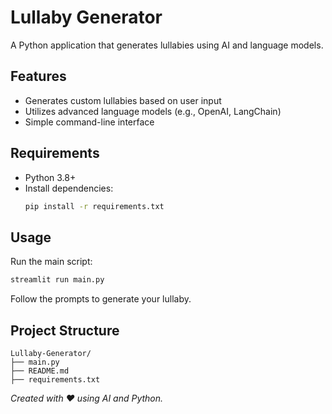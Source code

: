 # Lullaby Generator

A Python application that generates lullabies using AI and language models.

## Features

- Generates custom lullabies based on user input
- Utilizes advanced language models (e.g., OpenAI, LangChain)
- Simple command-line interface

## Requirements

- Python 3.8+
- Install dependencies:
    ```bash
    pip install -r requirements.txt
    ```

## Usage

Run the main script:
```bash
streamlit run main.py
```

Follow the prompts to generate your lullaby.

## Project Structure

```
Lullaby-Generator/
├── main.py
├── README.md
├── requirements.txt
```


*Created with ❤️ using AI and Python.*
